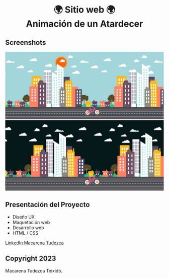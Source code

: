 <h1 align="center">🌍 Sitio web 🌍  <br>Animación de un Atardecer </h1>

## Screenshots
![Ecommerce de muebles](screenshot.jpg)
![Ecommerce de muebles](screenshot2.jpg)

## Presentación del Proyecto

* Diseño UX
* Maquetación web
* Desarrollo web
* HTML / CSS

[LinkedIn Macarena Tudezca](https://www.linkedin.com/in/macarenatudezca/)
## Copyright 2023

Macarena Tudezca Teixidó.